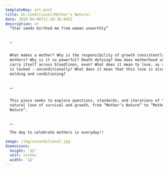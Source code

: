 ```yaml
---
templateKey: art-post
title: Un.Conditional(Mother’s Nature)
date: 2018-04-06T11:28:38.045Z
description: >+
  “Star seeds birthed me from woman unearthly”


  …


  What makes a mother? Why is the responsibility of growth consistently given to
  mothers? Why is it so powerful? Death defying? How does motherhood seem to
  carry itself across bloodlines, even? What does it mean to love, as a mother
  is tasked - unconditionally? What does it mean that this love is also one of
  molding and conditioning? 


  ….


  This piece seeks to explore questions, standards, and iterations of the
  natural love of survival and growth, from “Mother’s Nature” to “Mother
  Nature”.


  ….              

  The day to celebrate mothers is everyday!!

image: /img/unconditional.jpg
dimensions:
  height: '12'
  unit: inches
  width: '12'
---
```

